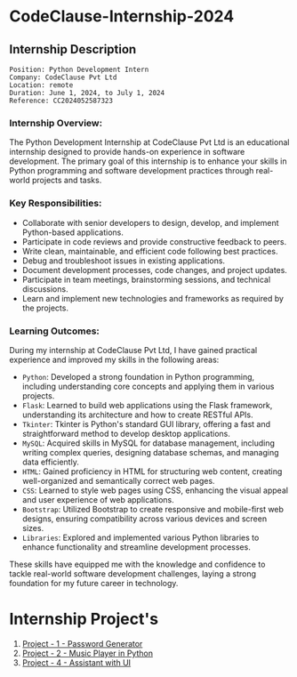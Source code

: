 # CodeClause-Internship-2024

## Internship Description

```
Position: Python Development Intern
Company: CodeClause Pvt Ltd
Location: remote
Duration: June 1, 2024, to July 1, 2024
Reference: CC2024052587323
```

### Internship Overview:

The Python Development Internship at CodeClause Pvt Ltd is an educational internship designed to provide hands-on experience in software development. The primary goal of this internship is to enhance your skills in Python programming and software development practices through real-world projects and tasks.

### Key Responsibilities:
  - Collaborate with senior developers to design, develop, and implement Python-based applications.
  - Participate in code reviews and provide constructive feedback to peers.
  - Write clean, maintainable, and efficient code following best practices.
  - Debug and troubleshoot issues in existing applications.
  - Document development processes, code changes, and project updates.
  - Participate in team meetings, brainstorming sessions, and technical discussions.
  - Learn and implement new technologies and frameworks as required by the projects.

### Learning Outcomes:

During my internship at CodeClause Pvt Ltd, I have gained practical experience and improved my skills in the following areas:

  - `Python`: Developed a strong foundation in Python programming, including understanding core concepts and applying them in various projects.
  - `Flask`: Learned to build web applications using the Flask framework, understanding its architecture and how to create RESTful APIs.
  - `Tkinter`: Tkinter is Python's standard GUI library, offering a fast and straightforward method to develop desktop applications.
  - `MySQL`: Acquired skills in MySQL for database management, including writing complex queries, designing database schemas, and managing data efficiently.
  - `HTML`: Gained proficiency in HTML for structuring web content, creating well-organized and semantically correct web pages.
  - `CSS`: Learned to style web pages using CSS, enhancing the visual appeal and user experience of web applications.
  - `Bootstrap`: Utilized Bootstrap to create responsive and mobile-first web designs, ensuring compatibility across various devices and screen sizes.
  - `Libraries`: Explored and implemented various Python libraries to enhance functionality and streamline development processes.

These skills have equipped me with the knowledge and confidence to tackle real-world software development challenges, laying a strong foundation for my future career in technology.

# Internship Project's
  1. [Project - 1 - Password Generator](Password%20Generator/README.md)
  2. [Project - 2 - Music Player in Python](Music%20Player%20in%20Python/README.md)
  3. [Project - 4 - Assistant with UI](Assistant%20with%20UI/README.md)
